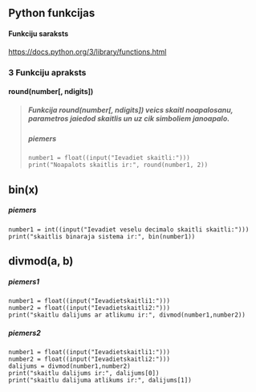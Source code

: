 ## Python funkcijas
#### Funkciju saraksts
https://docs.python.org/3/library/functions.html


### 3 Funkciju apraksts
#### round(number[, ndigits])
> ##### Funkcija round(number[, ndigits]) veics skaitl noapalosanu, parametros jaiedod skaitlis un uz cik simboliem janoapalo.
> ##### piemers
> ```
> number1 = float((input("Ievadiet skaitli:")))
> print("Noapalots skaitlis ir:", round(number1, 2))
> ```

## bin(x)
##### piemers
```
number1 = int((input("Ievadiet veselu decimalo skaitli skaitli:")))
print("skaitlis binaraja sistema ir:", bin(number1))
```

## divmod(a, b)
##### piemers1
```
number1 = float((input("Ievadietskaitli1:")))
number2 = float((input("Ievadietskaitli2:")))
print("skaitlu dalijums ar atlikumu ir:", divmod(number1,number2))
```

##### piemers2
```
number1 = float((input("Ievadietskaitli1:")))
number2 = float((input("Ievadietskaitli2:")))
dalijums = divmod(number1,number2)
print("skaitlu dalijums ir:", dalijums[0])
print("skaitlu dalijuma atlikums ir:", dalijums[1])
```